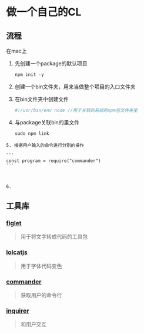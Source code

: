 # 做一个自己的CL

## 流程

在mac上

1. 先创建一个package的默认项目

   ```javascript
   npm init -y
   ```

 2.  创建一个bin文件夹，用来当做整个项目的入口文件夹

 3.  在bin文件夹中创建文件

     ```javascript
     #!/usr/bin/env node //用于关联到系统的npm包文件夹里
     ```

 4.  与package关联bin的里文件

     ```javascript
     sudo npm link
     ```

	5. 根据用户输入的命令进行分别的操作

    ```
    const program = require("commander")
    ```

    

	6. 



## 工具库

### [figlet](https://www.npmjs.com/package/figlet)

> 用于将文字转成代码的工具包

### [lolcatjs](https://www.npmjs.com/package/@darkobits/lolcatjs)

> 用于字体代码变色

### [commander](https://www.npmjs.com/package/commander)

> 获取用户的命令行

### [inquirer](https://www.npmjs.com/package/inquirer)

> 和用户交互

